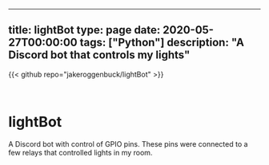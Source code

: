 
---
title: lightBot
type: page
date: 2020-05-27T00:00:00
tags: ["Python"]
description: "A Discord bot that controls my lights"
---

{{< github repo="jakeroggenbuck/lightBot" >}}

<br>

# lightBot

A Discord bot with control of GPIO pins. These pins were connected to a few relays that controlled lights in my room.
